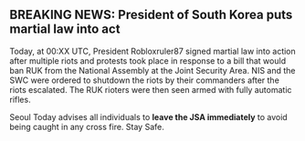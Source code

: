 ## BREAKING NEWS: President of South Korea puts martial law into act

Today, at 00:XX UTC, President Robloxruler87 signed martial law into action after multiple riots and protests took place  in response to a bill that would ban RUK from the National Assembly at the Joint Security Area. NIS and the SWC were ordered to shutdown the riots by their commanders after the  riots escalated. The RUK rioters were then seen armed with fully automatic rifles. 

Seoul Today advises all individuals to **leave the JSA immediately** to avoid being caught in any cross fire. Stay Safe.
